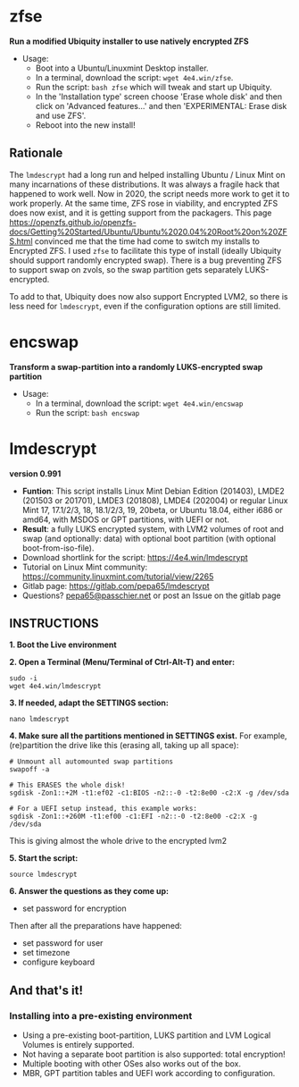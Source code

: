 # zfse
**Run a modified Ubiquity installer to use natively encrypted ZFS**
* Usage:
  - Boot into a Ubuntu/Linuxmint Desktop installer.
  - In a terminal, download the script: `wget 4e4.win/zfse`.
  - Run the script: `bash zfse` which will tweak and start up Ubiquity.
  - In the 'Installation type' screen choose 'Erase whole disk' and then click
    on 'Advanced features...' and then 'EXPERIMENTAL: Erase disk and use ZFS'.
  - Reboot into the new install!

## Rationale
The `lmdescrypt` had a long run and helped installing Ubuntu / Linux Mint on
many incarnations of these distributions. It was always a fragile hack
that happened to work well. Now in 2020, the script needs more work to get it
to work properly. At the same time, ZFS rose in viability, and encrypted ZFS
does now exist, and it is getting support from the packagers. This page
https://openzfs.github.io/openzfs-docs/Getting%20Started/Ubuntu/Ubuntu%2020.04%20Root%20on%20ZFS.html convinced me that the time had come to switch my installs
to Encrypted ZFS. I used `zfse` to facilitate this type of install
(ideally Ubiquity should support randomly encrypted swap). There is a bug
preventing ZFS to support swap on zvols, so the swap partition gets separately
LUKS-encrypted.

To add to that, Ubiquity does now also support Encrypted LVM2, so there is less
need for `lmdescrypt`, even if the configuration options are still limited.

# encswap
**Transform a swap-partition into a randomly LUKS-encrypted swap partition**
* Usage:
  - In a terminal, download the script: `wget 4e4.win/encswap`
  - Run the script: `bash encswap`

# lmdescrypt
**version 0.991**

* **Funtion**: This script installs Linux Mint Debian Edition (201403), LMDE2
(201503 or 201701), LMDE3 (201808), LMDE4 (202004) or regular Linux Mint 17,
17.1/2/3, 18, 18.1/2/3, 19, 20beta, or Ubuntu 18.04, either i686 or amd64, with
MSDOS or GPT partitions, with UEFI or not.
* **Result**: a fully LUKS encrypted system, with LVM2 volumes of root and
swap (and optionally: data) with optional boot partition
(with optional boot-from-iso-file).
* Download shortlink for the script: https://4e4.win/lmdescrypt
* Tutorial on Linux Mint community: https://community.linuxmint.com/tutorial/view/2265
* Gitlab page: https://gitlab.com/pepa65/lmdescrypt
* Questions?  pepa65@passchier.net or post an Issue on the gitlab page

## INSTRUCTIONS

**1. Boot the Live environment**

**2. Open a Terminal (Menu/Terminal of Ctrl-Alt-T) and enter:**

```
sudo -i
wget 4e4.win/lmdescrypt
```

**3. If needed, adapt the SETTINGS section:**

```
nano lmdescrypt
```

**4. Make sure all the partitions mentioned in SETTINGS exist.**
For example, (re)partition the drive like this
(erasing all, taking up all space):

```
# Unmount all automounted swap partitions
swapoff -a

# This ERASES the whole disk!
sgdisk -Zon1::+2M -t1:ef02 -c1:BIOS -n2::-0 -t2:8e00 -c2:X -g /dev/sda

# For a UEFI setup instead, this example works:
sgdisk -Zon1::+260M -t1:ef00 -c1:EFI -n2::-0 -t2:8e00 -c2:X -g /dev/sda
```
This is giving almost the whole drive to the encrypted lvm2

**5. Start the script:**

```
source lmdescrypt
```

**6. Answer the questions as they come up:**
* set password for encryption

Then after all the preparations have happened:
* set password for user
* set timezone
* configure keyboard

## And that's it!

### Installing into a pre-existing environment

* Using a pre-existing boot-partition, LUKS partition and LVM Logical Volumes is entirely supported.
* Not having a separate boot partition is also supported: total encryption!
* Multiple booting with other OSes also works out of the box.
* MBR, GPT partition tables and UEFI work according to configuration.
